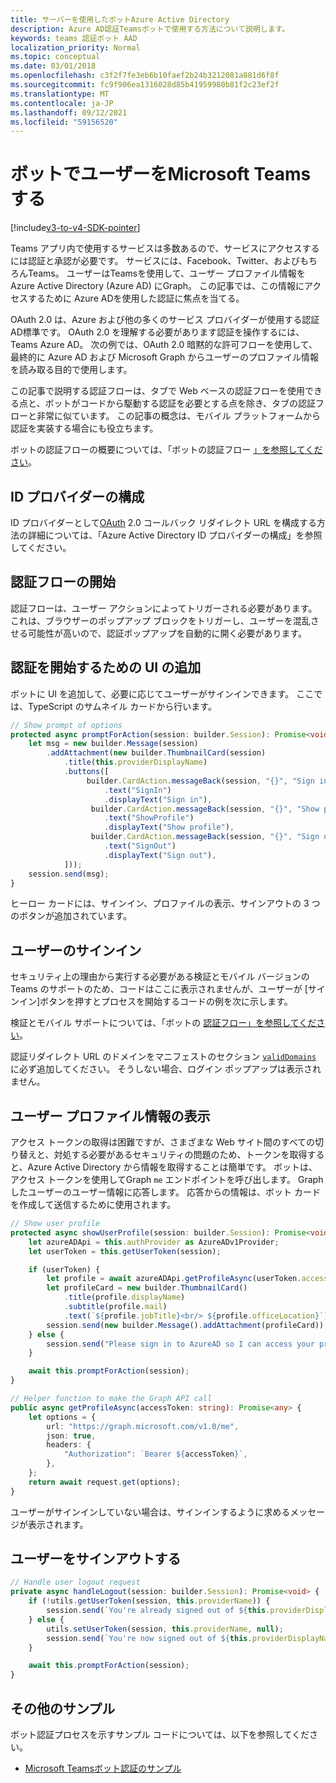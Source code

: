 ```yaml
---
title: サーバーを使用したボットAzure Active Directory
description: Azure AD認証Teamsボットで使用する方法について説明します。
keywords: teams 認証ボット AAD
localization_priority: Normal
ms.topic: conceptual
ms.date: 03/01/2018
ms.openlocfilehash: c3f2f7fe3eb6b10faef2b24b3212081a881d6f8f
ms.sourcegitcommit: fc9f906ea1316028d85b41959980b81f2c23ef2f
ms.translationtype: MT
ms.contentlocale: ja-JP
ms.lasthandoff: 09/12/2021
ms.locfileid: "59156520"
---
```

# <a name="authenticate-a-user-in-a-microsoft-teams-bot"></a>ボットでユーザーをMicrosoft Teamsする

[!include[v3-to-v4-SDK-pointer](~/includes/v3-to-v4-pointer-bots.md)]

Teams アプリ内で使用するサービスは多数あるので、サービスにアクセスするには認証と承認が必要です。 サービスには、Facebook、Twitter、およびもちろんTeams。 ユーザーはTeamsを使用して、ユーザー プロファイル情報を Azure Active Directory (Azure AD) にGraph。 この記事では、この情報にアクセスするために Azure ADを使用した認証に焦点を当てる。

OAuth 2.0 は、Azure および他の多くのサービス プロバイダーが使用する認証AD標準です。 OAuth 2.0 を理解する必要があります認証を操作するには、Teams Azure AD。 次の例では、OAuth 2.0 暗黙的な許可フローを使用して、最終的に Azure AD および Microsoft Graph からユーザーのプロファイル情報を読み取る目的で使用します。

この記事で説明する認証フローは、タブで Web ベースの認証フローを使用できる点と、ボットがコードから駆動する認証を必要とする点を除き、タブの認証フローと非常に似ています。 この記事の概念は、モバイル プラットフォームから認証を実装する場合にも役立ちます。

ボットの認証フローの概要については、「ボットの認証フロー [」を参照してください](~/resources/bot-v3/bot-authentication/auth-flow-bot.md)。

## <a name="configuring-identity-providers"></a>ID プロバイダーの構成

ID プロバイダーとして[OAuth](~/concepts/authentication/configure-identity-provider.md) 2.0 コールバック リダイレクト URL を構成する方法の詳細については、「Azure Active Directory ID プロバイダーの構成」を参照してください。

## <a name="initiate-authentication-flow"></a>認証フローの開始

認証フローは、ユーザー アクションによってトリガーされる必要があります。 これは、ブラウザーのポップアップ ブロックをトリガーし、ユーザーを混乱させる可能性が高いので、認証ポップアップを自動的に開く必要があります。

## <a name="add-ui-to-start-authentication"></a>認証を開始するための UI の追加

ボットに UI を追加して、必要に応じてユーザーがサインインできます。 ここでは、TypeScript のサムネイル カードから行います。

```typescript
// Show prompt of options
protected async promptForAction(session: builder.Session): Promise<void> {
    let msg = new builder.Message(session)
        .addAttachment(new builder.ThumbnailCard(session)
            .title(this.providerDisplayName)
            .buttons([
                 builder.CardAction.messageBack(session, "{}", "Sign in")
                     .text("SignIn")
                     .displayText("Sign in"),
                  builder.CardAction.messageBack(session, "{}", "Show profile")
                     .text("ShowProfile")
                     .displayText("Show profile"),
                  builder.CardAction.messageBack(session, "{}", "Sign out")
                     .text("SignOut")
                     .displayText("Sign out"),
            ]));
    session.send(msg);
}
```

ヒーロー カードには、サインイン、プロファイルの表示、サインアウトの 3 つのボタンが追加されています。

## <a name="sign-the-user-in"></a>ユーザーのサインイン

セキュリティ上の理由から実行する必要がある検証とモバイル バージョンの Teams のサポートのため、コードはここに表示されませんが、ユーザーが [サインイン][](https://github.com/OfficeDev/microsoft-teams-sample-auth-node/blob/e84020562d7c8b83f4a357a4a4d91298c5d2989d/src/dialogs/BaseIdentityDialog.ts#L154-L195)ボタンを押すとプロセスを開始するコードの例を次に示します。

検証とモバイル サポートについては、「ボットの [認証フロー」を参照してください](~/resources/bot-v3/bot-authentication/auth-flow-bot.md)。

認証リダイレクト URL のドメインをマニフェストのセクション [`validDomains`](~/resources/schema/manifest-schema.md#validdomains) に必ず追加してください。 そうしない場合、ログイン ポップアップは表示されません。

## <a name="showing-user-profile-information"></a>ユーザー プロファイル情報の表示

アクセス トークンの取得は困難ですが、さまざまな Web サイト間のすべての切り替えと、対処する必要があるセキュリティの問題のため、トークンを取得すると、Azure Active Directory から情報を取得することは簡単です。 ボットは、アクセス トークンを使用してGraph `me` エンドポイントを呼び出します。 Graphしたユーザーのユーザー情報に応答します。 応答からの情報は、ボット カードを作成して送信するために使用されます。

```typescript
// Show user profile
protected async showUserProfile(session: builder.Session): Promise<void> {
    let azureADApi = this.authProvider as AzureADv1Provider;
    let userToken = this.getUserToken(session);

    if (userToken) {
        let profile = await azureADApi.getProfileAsync(userToken.accessToken);
        let profileCard = new builder.ThumbnailCard()
            .title(profile.displayName)
            .subtitle(profile.mail)
            .text(`${profile.jobTitle}<br/> ${profile.officeLocation}`);
        session.send(new builder.Message().addAttachment(profileCard));
    } else {
        session.send("Please sign in to AzureAD so I can access your profile.");
    }

    await this.promptForAction(session);
}

// Helper function to make the Graph API call
public async getProfileAsync(accessToken: string): Promise<any> {
    let options = {
        url: "https://graph.microsoft.com/v1.0/me",
        json: true,
        headers: {
            "Authorization": `Bearer ${accessToken}`,
        },
    };
    return await request.get(options);
}
```

ユーザーがサインインしていない場合は、サインインするように求めるメッセージが表示されます。

## <a name="sign-the-user-out"></a>ユーザーをサインアウトする

```typescript
// Handle user logout request
private async handleLogout(session: builder.Session): Promise<void> {
    if (!utils.getUserToken(session, this.providerName)) {
        session.send(`You're already signed out of ${this.providerDisplayName}.`);
    } else {
        utils.setUserToken(session, this.providerName, null);
        session.send(`You're now signed out of ${this.providerDisplayName}.`);
    }

    await this.promptForAction(session);
}
```

## <a name="other-samples"></a>その他のサンプル

ボット認証プロセスを示すサンプル コードについては、以下を参照してください。

* [Microsoft Teamsボット認証のサンプル](https://github.com/OfficeDev/microsoft-teams-sample-auth-node)
